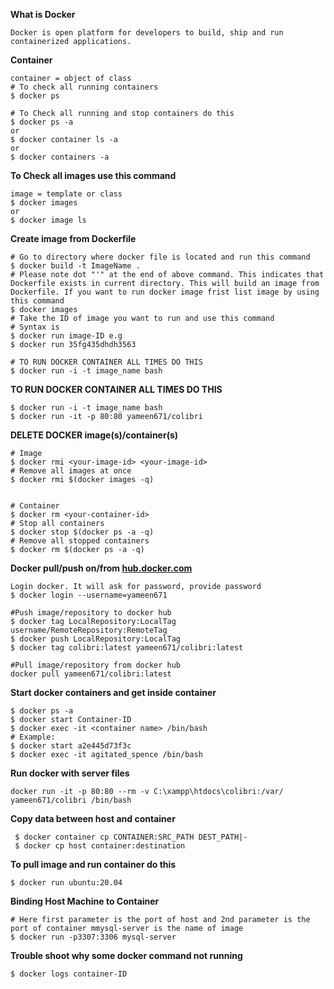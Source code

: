 **What is Docker**
```
Docker is open platform for developers to build, ship and run containerized applications. 
```

**Container**
```
container = object of class
# To check all running containers
$ docker ps 

# To Check all running and stop containers do this
$ docker ps -a
or
$ docker container ls -a
or 
$ docker containers -a
```

**To Check all images use this command**
```
image = template or class
$ docker images
or 
$ docker image ls
```

**Create image from Dockerfile**
```
# Go to directory where docker file is located and run this command
$ docker build -t ImageName .
# Please note dot "'" at the end of above command. This indicates that Dockerfile exists in current directory. This will build an image from Dockerfile. If you want to run docker image frist list image by using this command
$ docker images
# Take the ID of image you want to run and use this command
# Syntax is 
$ docker run image-ID e.g
$ docker run 35fg435dhdh3563

# TO RUN DOCKER CONTAINER ALL TIMES DO THIS
$ docker run -i -t image_name bash
```

**TO RUN DOCKER CONTAINER ALL TIMES DO THIS**
```
$ docker run -i -t image_name bash
$ docker run -it -p 80:80 yameen671/colibri
```

**DELETE DOCKER image(s)/container(s)**
```
# Image
$ docker rmi <your-image-id> <your-image-id>
# Remove all images at once
$ docker rmi $(docker images -q)


# Container
$ docker rm <your-container-id>
# Stop all containers
$ docker stop $(docker ps -a -q)
# Remove all stopped containers
$ docker rm $(docker ps -a -q)
```


**Docker pull/push on/from [hub.docker.com](https://hub.docker.com/)**
```
Login docker. It will ask for password, provide password
$ docker login --username=yameen671

#Push image/repository to docker hub
$ docker tag LocalRepository:LocalTag username/RemoteRepository:RemoteTag
$ docker push LocalRepository:LocalTag
$ docker tag colibri:latest yameen671/colibri:latest

#Pull image/repository from docker hub
docker pull yameen671/colibri:latest
```


**Start docker containers and get inside container**
```
$ docker ps -a
$ docker start Container-ID
$ docker exec -it <container name> /bin/bash
# Example: 
$ docker start a2e445d73f3c
$ docker exec -it agitated_spence /bin/bash
```

**Run docker with server files**
```
docker run -it -p 80:80 --rm -v C:\xampp\htdocs\colibri:/var/ yameen671/colibri /bin/bash
```

**Copy data between host and container**
```
 $ docker container cp CONTAINER:SRC_PATH DEST_PATH|-
 $ docker cp host container:destination
```


**To pull image and run container do this**
```
$ docker run ubuntu:20.04
```

**Binding Host Machine to Container**
```
# Here first parameter is the port of host and 2nd parameter is the port of container mmysql-server is the name of image
$ docker run -p3307:3306 mysql-server
```

**Trouble shoot why some docker command not running**
```
$ docker logs container-ID
```
